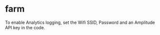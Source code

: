 # farm

To enable Analytics logging, set the Wifi SSID, Password and an Amplitude API key in the code.

